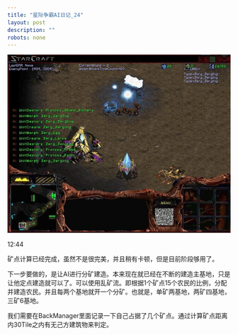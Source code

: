 ```yaml
---
title: "星际争霸AI日记_24"
layout: post
description: ""
robots: none
---
```



![img](https://raw.githubusercontent.com/StupidCodeGenerator/StupidCodeGenerator.github.io/master/images/FirstBeat.jpg)

12:44

矿点计算已经完成，虽然不是很完美，并且稍有卡顿，但是目前阶段够用了。

下一步要做的，是让AI进行分矿建造。本来现在就已经在不断的建造主基地，只是让他定点建造就可以了。可以使用乱矿流。即根据1个矿点15个农民的比例，分配并建造农民。并且每两个基地就开一个分矿。也就是，单矿两基地，两矿四基地，三矿6基地。

我们需要在BackManager里面记录一下自己占据了几个矿点。通过计算矿点距离内30Tile之内有无己方建筑物来判定。